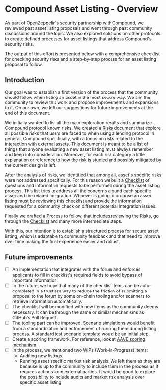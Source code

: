 # Compound Asset Listing - Overview

As part of OpenZeppelin's security partnership with Compound, we reviewed past asset listing proposals and went through past community discussions around the topic. We also explored solutions on other protocols to create defined processes for asset listings that address Compound's security risks. 

The output of this effort is presented below with a comprehensive checklist for checking security risks and a step-by-step process for an asset listing proposal to follow.

## Introduction

Our goal was to establish a first version of the process that the community should follow when listing an asset in the most secure way. We aim the community to review this work and propose improvements and expansions to it. On our own, we left our suggestions for future improvements at the end of this document.

We initially wanted to list all the main exploration results and summarize Compound protocol known risks. We created a [Risks](Risks.md) document that explore all possible risks that users are faced to when using a lending protocol in general, Compound specifically, with a focus on risks related to the interaction with external assets. This document is meant to be a list of things that anyone evaluating a new asset listing must always remember and keep into consideration. Moreover, for each risk category a little explanation or reference to how the risk is studied and possibly mitigated by the current design is left.

After the analysis of risks, we identified that among all, asset's specific risks were not addressed specifically. For this reason we built a [Checklist](Checklist.md) of questions and information requests to be performed during the asset listing process. This list tries to address all the concerns around each specific asset and the related integration. Whoever is going to propose an asset listing must be reviewing this checklist and provide the information requested for a community check on different potential integration issues.

Finally we drafted a [Process](Process.md) to follow, that includes reviewing the [Risks](Risks.md), go through the [Checklist](Checklist.md) and many more intermediate steps.

With this, our intention is to establish a structured process for secure asset listing, which is adaptable to community feedback and that need to improve over time making the final experience easier and robust.

## Future improvements

- [ ] An implementation that integrates with the forum and enforces applicants to fill in checklist's required fields to avoid bypass of important information.
- [ ] In the future, we hope that many of the checklist items can be auto-completed in a trustless way to reduce the friction of submitting a proposal to the forum by some on-chain tooling and/or scanners to retrieve information automatically.
- [ ] The checklist will be modified with new items as the community deems necessary. It can be through the same or similar mechanisms as GitHub's Pull Request.
- [ ] The tooling part can be improved. Scenario simulations would benefit from a standardization and enforcement of running them during listing process. A standard test scenario template would be an initial step.
- [ ] Create a scoring framework. For reference, look at [AAVE scoring mechanism](https://docs.aave.com/risk/asset-risk/methodology).
- [ ] In the process, we mentioned two WIPs (Work-In-Progress) items:
    - Auditing new listings.
    - Running asset specific market risk analysis.
    We left them as they are because is up to the community to include them in the process as it requires actions from external parties. It would be good to explore the possibility to include audits and market risk analysis over specific asset listing.
